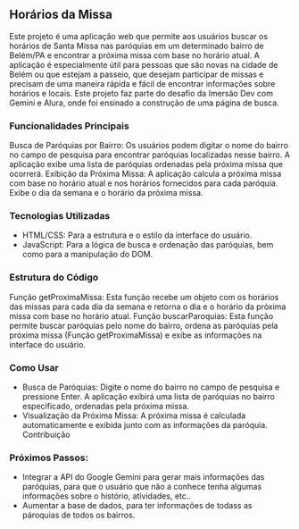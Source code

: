 ## Horários da Missa
Este projeto é uma aplicação web que permite aos usuários buscar os horários de Santa Missa nas paróquias em um determinado bairro de Belém/PA e encontrar a próxima missa com base no horário atual. A aplicação é especialmente útil para pessoas que são novas na cidade de Belém ou que estejam a passeio, que desejam participar de missas e precisam de uma maneira rápida e fácil de encontrar informações sobre horários e locais. Este projeto faz parte do desafio da Imersão Dev com Gemini e Alura, onde foi ensinado a construção de uma página de busca.

### Funcionalidades Principais
Busca de Paróquias por Bairro:
Os usuários podem digitar o nome do bairro no campo de pesquisa para encontrar paróquias localizadas nesse bairro.
A aplicação exibe uma lista de paróquias ordenadas pela próxima missa que ocorrerá.
Exibição da Próxima Missa:
A aplicação calcula a próxima missa com base no horário atual e nos horários fornecidos para cada paróquia.
Exibe o dia da semana e o horário da próxima missa.

###  Tecnologias Utilizadas
- HTML/CSS: Para a estrutura e o estilo da interface do usuário.
- JavaScript: Para a lógica de busca e ordenação das paróquias, bem como para a manipulação do DOM.

###  Estrutura do Código
Função getProximaMissa: Esta função recebe um objeto com os horários das missas para cada dia da semana e retorna o dia e o horário da próxima missa com base no horário atual.
Função buscarParoquias: Esta função permite buscar paróquias pelo nome do bairro, ordena as paróquias pela próxima missa (Função getProximaMissa) e exibe as informações na interface do usuário.

###   Como Usar
- Busca de Paróquias:
Digite o nome do bairro no campo de pesquisa e pressione Enter.
A aplicação exibirá uma lista de paróquias no bairro especificado, ordenadas pela próxima missa.
- Visualização da Próxima Missa:
A próxima missa é calculada automaticamente e exibida junto com as informações da paróquia.
Contribuição

###   Próximos Passos:
 - Integrar a API do Google Gemini para gerar mais informações das paróquias, para que o usuário que não a conhece tenha algumas informações sobre o histório, atividades, etc..
 - Aumentar a base de dados, para ter informações de todass as pároquias de todos os bairros.